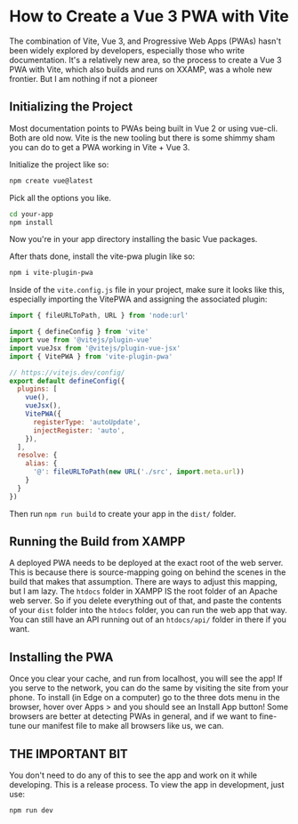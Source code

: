 # How to Create a Vue 3 PWA with Vite

The combination of Vite, Vue 3, and Progressive Web Apps (PWAs) hasn't been widely explored by developers, especially those who write documentation. It's a relatively new area, so the process to create a Vue 3 PWA with Vite, which also builds and runs on XXAMP, was a whole new frontier. But I am nothing if not a pioneer

## Initializing the Project
Most documentation points to PWAs being built in Vue 2 or using vue-cli. Both are old now. Vite is the new tooling but there is some shimmy sham you can do to get a PWA working in Vite + Vue 3.

Initialize the project like so:

```bash
npm create vue@latest
```

Pick all the options you like.

```bash
cd your-app
npm install
```

Now you're in your app directory installing the basic Vue packages.

After thats done, install the vite-pwa plugin like so:

```bash
npm i vite-plugin-pwa
```

Inside of the `vite.config.js` file in your project, make sure it looks like this, especially importing the VitePWA and assigning the associated plugin:

```javascript
import { fileURLToPath, URL } from 'node:url'

import { defineConfig } from 'vite'
import vue from '@vitejs/plugin-vue'
import vueJsx from '@vitejs/plugin-vue-jsx'
import { VitePWA } from 'vite-plugin-pwa'

// https://vitejs.dev/config/
export default defineConfig({
  plugins: [
    vue(),
    vueJsx(),
    VitePWA({
      registerType: 'autoUpdate',
      injectRegister: 'auto',
    }),
  ],
  resolve: {
    alias: {
      '@': fileURLToPath(new URL('./src', import.meta.url))
    }
  }
})
```

Then run `npm run build` to create your app in the `dist/` folder.

## Running the Build from XAMPP

A deployed PWA needs to be deployed at the exact root of the web server. This is because there is source-mapping going on behind the scenes in the build that makes that assumption. There are ways to adjust this mapping, but I am lazy. The `htdocs` folder in XAMPP IS the root folder of an Apache web server. So if you delete everything out of that, and paste the contents of your `dist` folder into the `htdocs` folder, you can run the web app that way. You can still have an API running out of an `htdocs/api/` folder in there if you want.

## Installing the PWA

Once you clear your cache, and run from localhost, you will see the app! If you serve to the network, you can do the same by visiting the site from your phone. To install (in Edge on a computer) go to the three dots menu in the browser, hover over Apps > and you should see an Install App button! Some browsers are better at detecting PWAs in general, and if we want to fine-tune our manifest file to make all browsers like us, we can.

## THE IMPORTANT BIT

You don't need to do any of this to see the app and work on it while developing. This is a release process. To view the app in development, just use:

```bash
npm run dev
```